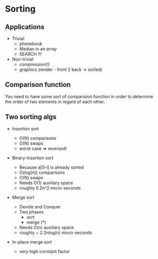 # Sorting

## Applications
 - Trivial
   - phonebook
   - Median in an array
   - SEARCH !!!
 - Non-trivial
   - compression(!)
   - graphics (render - front 2 back -> sorted)


## Comparison function

You need to have some sort of comparision function in order to determine the order of two elements in regard of each other.

## Two sorting algs

* Insertion sort
  - O(N) comparisons
  - O(N) swaps
  - worst case => reversed!

* Binary-Insertion sort
  - Because a[0-i] is already sorted
  - O(log(n)) comparisons
  - O(N) swaps
  - Needs O(1) auxiliary space
  - roughly 0.2n^2 micro-seconds

* Merge sort
  - Devide and Conquer
  - Two phases
    - sort
    - merge (*)
  - Needs O(n) auxiliary space
  - roughly ~ 2.2nlog(n) micro-seconds

* In-place merge sort
  - very high constant factor